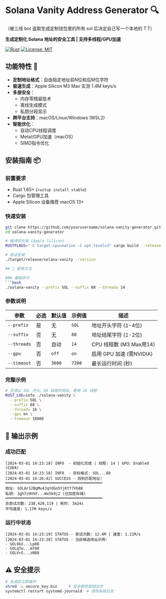 # Solana Vanity Address Generator 🔍
（被三线 bot 盗取生成定制钱包里的所有 sol 后决定自己写一个本地的 T.T） 

**生成定制化 Solana 地址的安全工具 | 支持多线程/GPU加速**

[![Rust](https://img.shields.io/badge/Rust-1.65%2B-orange)](https://www.rust-lang.org)
[![License: MIT](https://img.shields.io/badge/License-MIT-yellow.svg)](LICENSE)

## 功能特性 🚀

- ​**定制地址格式**：自由指定地址前N位和后M位字符
- ​**极速生成**：Apple Silicon M3 Max 实测 1.4M keys/s
- ​**多层安全**：
  - 内存零残留技术
  - 离线生成模式
  - 私钥分段显示
- ​**跨平台支持**：macOS/Linux/Windows (WSL2)
- ​**智能优化**：
  - 自动CPU线程调度
  - Metal/GPU加速（macOS）
  - SIMD指令优化

## 安装指南 📦

### 前置要求
- Rust 1.65+ (`rustup install stable`)
- Cargo 包管理工具
- Apple Silicon 设备推荐 macOS 13+

### 快速安装
```bash
git clone https://github.com/yourusername/solana-vanity-generator.git
cd solana-vanity-generator

# 编译优化版 (Apple Silicon)
RUSTFLAGS="-C target-cpu=native -C opt-level=3" cargo build --release

# 验证安装
./target/release/solana-vanity --version

## 🚀 使用方法

### 基础命令
```bash
./solana-vanity --prefix SOL --suffix 88 --threads 14
```

### 参数说明
| 参数               | 必选 | 默认值 | 示例值       | 描述                     |
|--------------------|------|--------|--------------|--------------------------|
| `--prefix`         | 是   | 无     | `SOL`        | 地址开头字符 (1-4位)     |
| `--suffix`         | 否   | 无     | `88`         | 地址结尾字符 (1-2位)     |
| `--threads`        | 否   | 自动   | `14`         | CPU 线程数 (M3 Max用14)  |
| `--gpu`            | 否   | `off`  | `on`         | 启用 GPU 加速 (需NVIDIA) |
| `--timeout`        | 否   | `3600` | `7200`       | 最长运行时间 (秒)        |

### 完整示例
```bash
# 生成以 SOL 开头、88 结尾的地址，使用 16 线程
RUST_LOG=info ./solana-vanity \
  --prefix SOL \
  --suffix 88 \
  --threads 16 \
  --gpu on \
  --timeout 10800
```

## 📝 输出示例

### 成功匹配
```text
[2024-03-01 14:23:18] INFO  - 初始化完成 | 线程: 14 | GPU: Enabled (CUDA)
[2024-03-01 14:23:18] INFO  - 目标格式: SOL...88
[2024-03-01 14:26:42] SUCCESS - 找到匹配地址! 
═══════════════════════════════════════════
地址: SOLAr12BqMu4JqYdGn5YjKtY7Vb88
私钥: 3gh7z9VkF...Wx5k9j2 (已加密存储)
═══════════════════════════════════════════
总尝试次数: 238,420,119 | 耗时: 3m24s
平均速度: 1.17M keys/s
```

### 运行中状态
```text
[2024-03-01 14:23:19] STATUS - 尝试次数: 12.4M | 速度: 1.21M/s 
[2024-03-01 14:23:20] STATUS - 当前候选地址示例:
- SOL9kX...Lp88
- SOLqTw...mY88 
- SOLVrG...zN88
```

## ⚠️ 安全提示
```bash
# 生成后立即操作
shred -u secure_key.bin     # 安全删除密钥文件
systemctl restart systemd-journald  # 清除系统日志
```
